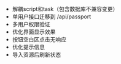 - 解耦script和task（包含数据库不兼容变更）
- 单用户接口迁移到 /api/passport
- 多用户权限验证
- 优化界面显示效果
- 按钮空白区点击无响应
- 优化提示信息
- 导入资源后刷新状态
